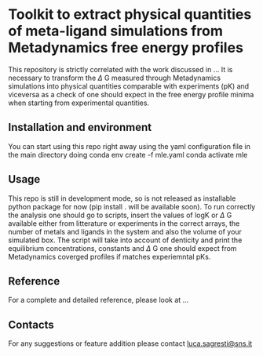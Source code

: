 # Toolkit to extract physical quantities of meta-ligand simulations from Metadynamics free energy profiles 

This repository is strictly correlated with the work discussed in ... It is necessary to transform the $\Delta$ G measured through Metadynamics simulations into physical quantities comparable with experiments (pK) and viceversa as a check of one should expect in the free energy profile minima when starting from experimental quantities.


## Installation and environment
You can start using this repo right away using the yaml configuration file in the main directory doing
conda env create -f mle.yaml
conda activate mle
## Usage
This repo is still in development mode, so is not released as installable python package for now (pip install . will be available soon). To run correctly the analysis one should go to scripts, insert the values of logK or $\Delta$ G available either from litterature or experiments in the correct arrays, the number of metals and ligands in the system and also the volume of your simulated box.
The script will take into account of denticity and print the equilibrium concentrations, constants and $\Delta$ G one should expect from Metadynamics coverged profiles if matches experiemntal pKs.
## Reference
For a complete and detailed reference, please look at ...
## Contacts
For any suggestions or feature addition please contact luca.sagresti@sns.it
